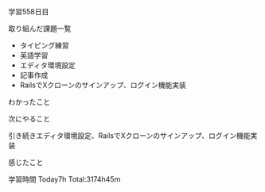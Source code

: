 学習558日目

取り組んだ課題一覧

- タイピング練習
- 英語学習
- エディタ環境設定
- 記事作成
- RailsでXクローンのサインアップ、ログイン機能実装

わかったこと

次にやること

引き続きエディタ環境設定、RailsでXクローンのサインアップ、ログイン機能実装


感じたこと

学習時間 Today7h Total:3174h45m